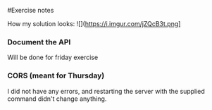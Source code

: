 #Exercise notes

How my solution looks:
![](https://i.imgur.com/jZQcB3t.png]


### Document the API
Will be done for friday exercise

### CORS (meant for Thursday)
I did not have any errors, and restarting the server with the supplied command didn't change anything.